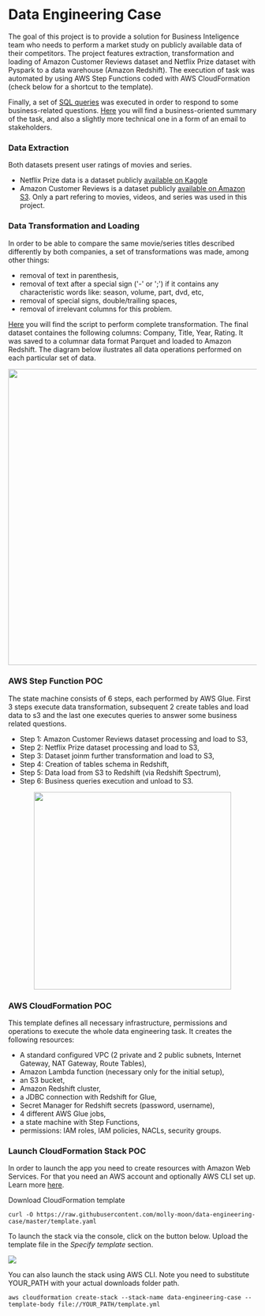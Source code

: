 # Data Engineering Case
The goal of this project is to provide a solution for Business Inteligence team who needs to perform a market study on publicly available data of their competitors. The project features extraction, transformation and loading of Amazon Customer Reviews dataset and Netflix Prize dataset with Pyspark to a data warehouse (Amazon Redshift). The execution of task was automated by using AWS Step Functions coded with AWS CloudFormation (check below for a shortcut to the template). 

Finally, a set of [SQL queries](https://github.com/molly-moon/data-engineering-case/blob/master/artifacts/redshift-based-etl/SQL/business_queries.sql) was executed in order to respond to some business-related questions. [Here](https://raw.githubusercontent.com/molly-moon/data-engineering-case/master/emails.txt) you will find a business-oriented summary of the task, and also a slightly more technical one in a form of an email to stakeholders. 

### Data Extraction
Both datasets present user ratings of movies and series. 
- Netflix Prize data is a dataset publicly [available on Kaggle](https://www.kaggle.com/netflix-inc/netflix-prize-data)
- Amazon Customer Reviews is a dataset publicly [available on Amazon S3](https://s3.amazonaws.com/amazon-reviews-pds/readme.html). Only a part refering to movies, videos, and series was used in this project.

### Data Transformation and Loading
In order to be able to compare the same movie/series titles described differently by both companies, a set of transformations was made, among other things: 
- removal of text in parenthesis,
- removal of text after a special sign ('-' or ';') if it contains any characteristic words like: season, volume, part, dvd, etc,
- removal of special signs, double/trailing spaces,
- removal of irrelevant columns for this problem.

[Here](https://github.com/molly-moon/data-engineering-case/blob/master/data-transformation.py) you will find the script to perform complete transformation. The final dataset containes the following columns: Company, Title, Year, Rating. It was saved to a columnar data format Parquet and loaded to Amazon Redshift. The diagram below ilustrates all data operations performed on each particular set of data. 

<p align=center>
  <img src="https://github.com/molly-moon/data-engineering-case/blob/master/logical-diagram.png" height=600/>
  </p>
<p align=center>

### AWS Step Function POC
The state machine consists of 6 steps, each performed by AWS Glue. First 3 steps execute data transformation, subsequent 2 create tables and load data to s3 and the last one executes queries to answer some business related questions. 

- Step 1: Amazon Customer Reviews dataset processing and load to S3,
- Step 2: Netflix Prize dataset processing and load to S3,
- Step 3: Dataset joinm further transformation and load to S3,
- Step 4: Creation of tables schema in Redshift,
- Step 5: Data load from S3 to Redshift (via Redshift Spectrum),
- Step 6: Business queries execution and unload to S3. 

<p align=center>
  <img src="https://github.com/molly-moon/data-engineering-case/blob/master/state-machine.png" height=400/>
  </p>
<p align=center>

### AWS CloudFormation POC
This template defines all necessary infrastructure, permissions and operations to execute the whole data engineering task. It creates the following resources:
- A standard configured VPC (2 private and 2 public subnets, Internet Gateway, NAT Gateway, Route Tables),
- Amazon Lambda function (necessary only for the initial setup),
- an S3 bucket,
- Amazon Redshift cluster,
- a JDBC connection with Redshift for Glue,
- Secret Manager for Redshift secrets (password, username),
- 4 different AWS Glue jobs,
- a state machine with Step Functions,
- permissions: IAM roles, IAM policies, NACLs, security groups.

### Launch CloudFormation Stack POC

In order to launch the app you need to create resources with Amazon Web Services. For that you need an AWS account and optionally AWS CLI set up. Learn more [here](https://docs.aws.amazon.com/cli/latest/userguide/cli-configure-quickstart.html).

Download CloudFormation template
```
curl -O https://raw.githubusercontent.com/molly-moon/data-engineering-case/master/template.yaml
```

To launch the stack via the console, click on the button below. Upload the template file in the *Specify template* section. 

[<img src='https://github.com/molly-moon/app-object-detection/blob/master/images/cloudformation-launch-stack.png?raw=true'>](https://console.aws.amazon.com/cloudformation/home?region=us-east-1#/stacks/new?stackName=data-engineeing-stack) 

You can also launch the stack using AWS CLI. Note you need to substitute YOUR_PATH with your actual downloads folder path.

```
aws cloudformation create-stack --stack-name data-engineering-case --template-body file://YOUR_PATH/template.yml
```